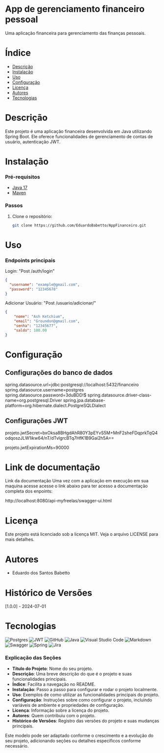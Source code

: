 # App de gerenciamento financeiro pessoal

Uma aplicação financeira para gerenciamento das finanças pessoais.

# Índice

- [Descrição](#descrição)
- [Instalação](#instalação)
- [Uso](#uso)
- [Configuração](#configuração)
- [Licença](#licença)
- [Autores](#autores)
- [Tecnologias](#tecnologias)

# Descrição

Este projeto é uma aplicação financeira desenvolvida em Java utilizando Spring Boot. Ele oferece funcionalidades de gerenciamento de contas de usuário, autenticação JWT.

# Instalação

### Pré-requisitos

- [Java 17](https://www.oracle.com/java/technologies/javase-jdk17-downloads.html)
- [Maven](https://maven.apache.org/)

### Passos

1. Clone o repositório:
   ```bash
   git clone https://github.com/EduardoBabetto/AppFinanceiro.git

# Uso

### Endpoints principais

Login: "Post /auth/login"
```json
{
  "username": "example@gmail.com",
  "password": "12345678"
}
```

Adicionar Usuário: "Post /usuario/adicionar/"
```json
{
    "nome": "Ash Ketchium",
    "email": "Groundon@gmail.com",
    "senha": "12345677",
    "saldo": 100.00
}
```

# Configuração

## Configurações do banco de dados
spring.datasource.url=jdbc:postgresql://localhost:5432/financeiro
spring.datasource.username=postgres
spring.datasource.password=3duBDD!$
spring.datasource.driver-class-name=org.postgresql.Driver
spring.jpa.database-platform=org.hibernate.dialect.PostgreSQLDialect

## Configurações JWT
projeto.jwtSecret=bxOksa8BHgdAhR80Y3pEYvS5M+MnF2sheFDqprkTqQ4odqoszJLW1ikw64/nT/dTvlgrcBTq7HfK1B9Gai2h5A==

projeto.jwtExpirationMs=90000

# Link de documentação

Link da documentação
Uma vez com a aplicação em execução em sua maquina acesse acesse o link abaixo para ter acesso a documentação completa dos enpoints:

http://localhost:8080/api-myfreelas/swagger-ui.html

# Licença
Este projeto está licenciado sob a licença MIT. Veja o arquivo LICENSE para mais detalhes.

# Autores
- Eduardo dos Santos Babetto

# Histórico de Versões
[1.0.0] - 2024-07-01

# Tecnologias
![Postgres](https://img.shields.io/badge/postgres-%23316192.svg?style=for-the-badge&logo=postgresql&logoColor=white)
![JWT](https://img.shields.io/badge/JWT-black?style=for-the-badge&logo=JSON%20web%20tokens)
![GitHub](https://img.shields.io/badge/github-%23121011.svg?style=for-the-badge&logo=github&logoColor=white)
![Java](https://img.shields.io/badge/java-%23ED8B00.svg?style=for-the-badge&logo=openjdk&logoColor=white)
![Visual Studio Code](https://img.shields.io/badge/Visual%20Studio%20Code-0078d7.svg?style=for-the-badge&logo=visual-studio-code&logoColor=white)
![Markdown](https://img.shields.io/badge/markdown-%23000000.svg?style=for-the-badge&logo=markdown&logoColor=white)
![Swagger](https://img.shields.io/badge/-Swagger-%23Clojure?style=for-the-badge&logo=swagger&logoColor=white)
![Spring](https://img.shields.io/badge/spring-%236DB33F.svg?style=for-the-badge&logo=spring&logoColor=white)
![Jira](https://img.shields.io/badge/jira-%230A0FFF.svg?style=for-the-badge&logo=jira&logoColor=white)
### Explicação das Seções

- **Título do Projeto**: Nome do seu projeto.
- **Descrição**: Uma breve descrição do que é o projeto e suas funcionalidades principais.
- **Índice**: Facilita a navegação no README.
- **Instalação**: Passo a passo para configurar e rodar o projeto localmente.
- **Uso**: Exemplos de como utilizar as funcionalidades principais do projeto.
- **Configuração**: Instruções sobre como configurar o projeto, incluindo variáveis de ambiente e propriedades de configuração.
- **Licença**: Informação sobre a licença do projeto.
- **Autores**: Quem contribuiu com o projeto.
- **Histórico de Versões**: Registro das versões do projeto e suas mudanças principais.

Este modelo pode ser adaptado conforme o crescimento e a evolução do seu projeto, adicionando seções ou detalhes específicos conforme necessário.
